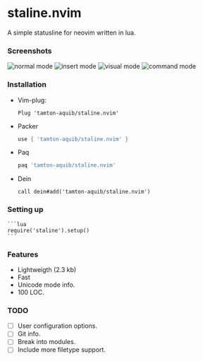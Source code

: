 # staline.nvim
A simple statusline for neovim written in lua.

### Screenshots
![normal mode](https://i.imgur.com/5RZFhWC.png)
![insert mode](https://i.imgur.com/V0FolHn.png)
![visual mode](https://i.imgur.com/3lbiz36.png)
![command mode](https://i.imgur.com/f4lsWRD.png)


### Installation
* Vim-plug:
    ```vim
    Plug 'tamton-aquib/staline.nvim'
    ```
* Packer
    ```lua
    use { 'tamton-aquib/staline.nvim' }
    ```

* Paq
    ```lua
    paq 'tamton-aquib/staline.nvim'
    ```

* Dein
    ```vim
    call dein#add('tamton-aquib/staline.nvim')
    ```
### Setting up
    ```lua
    require('staline').setup()
    ```

### Features
* Lightweigth (2.3 kb)
* Fast
* Unicode mode info.
* 100 LOC.

### TODO

- [ ] User configuration options.
- [ ] Git info.
- [ ] Break into modules.
- [ ] Include more filetype support.
